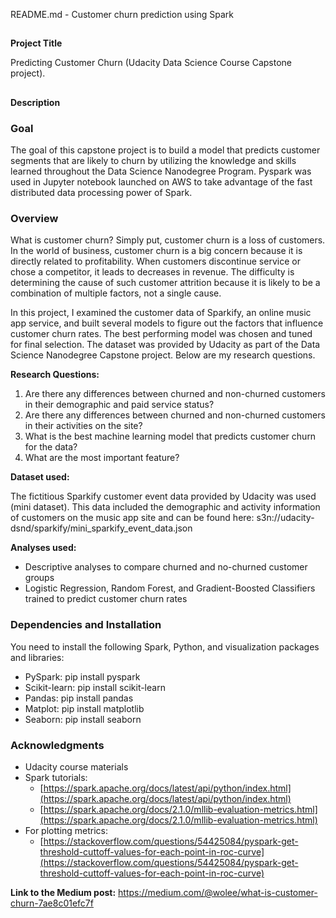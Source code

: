 README.md - Customer churn prediction using Spark


##
**Project Title**

Predicting Customer Churn (Udacity Data Science Course Capstone project).


##
**Description**


### **Goal**

The goal of this capstone project is to build a model that predicts customer segments that are likely to churn by utilizing the knowledge and skills learned throughout the Data Science Nanodegree Program. Pyspark was used in Jupyter notebook launched on AWS to take advantage of the fast distributed data processing power of Spark.


### **Overview**

What is customer churn? Simply put, customer churn is a loss of customers. In the world of business, customer churn is a big concern because it is directly related to profitability. When customers discontinue service or chose a competitor, it leads to decreases in revenue. The difficulty is determining the cause of such customer attrition because it is likely to be a combination of multiple factors, not a single cause.

In this project, I examined the customer data of Sparkify, an online music app service, and built several models to figure out the factors that influence customer churn rates. The best performing model was chosen and tuned for final selection. The dataset was provided by Udacity as part of the Data Science Nanodegree Capstone project. Below are my research questions.

**Research Questions:**


1. Are there any differences between churned and non-churned customers in their demographic and paid service status?
2. Are there any differences between churned and non-churned customers in their activities on the site?
3. What is the best machine learning model that predicts customer churn for the data?
4. What are the most important feature?

**Dataset used:**

The fictitious Sparkify customer event data provided by Udacity was used (mini dataset). This data included the demographic and activity information of customers on the music app site and can be found here: s3n://udacity-dsnd/sparkify/mini_sparkify_event_data.json

**Analyses used:**

*   Descriptive analyses to compare churned and no-churned customer groups
*   Logistic Regression, Random Forest, and Gradient-Boosted Classifiers trained to predict customer churn rates


### **Dependencies and Installation**

You need to install the following Spark, Python, and visualization packages and libraries:



*   PySpark: pip install pyspark
*   Scikit-learn: pip install scikit-learn
*   Pandas: pip install pandas
*   Matplot: pip install matplotlib
*   Seaborn: pip install seaborn


### **Acknowledgments**



*   Udacity course materials
*   Spark tutorials:
    *   [https://spark.apache.org/docs/latest/api/python/index.html](https://spark.apache.org/docs/latest/api/python/index.html)
    *   [https://spark.apache.org/docs/2.1.0/mllib-evaluation-metrics.html](https://spark.apache.org/docs/2.1.0/mllib-evaluation-metrics.html)
*   For plotting metrics:
    *   [https://stackoverflow.com/questions/54425084/pyspark-get-threshold-cuttoff-values-for-each-point-in-roc-curve](https://stackoverflow.com/questions/54425084/pyspark-get-threshold-cuttoff-values-for-each-point-in-roc-curve)

**Link to the Medium post:** https://medium.com/@wolee/what-is-customer-churn-7ae8c01efc7f
